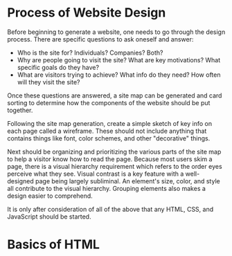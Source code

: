 # Process of Website Design

<p>Before beginning to generate a website, one needs to go through the design process.  There are specific questions to ask oneself and answer:
<ul>
  <li>Who is the site for?  Individuals?  Companies?  Both?</li>
  <li>Why are people going to visit the site?  What are key motivations?  What specific goals do they have?</li>
  <li>What are visitors trying to achieve?  What info do they need?  How often will they visit the site?</li>
</ul>

Once these questions are answered, a site map can be generated and card sorting to determine how the components of the website should be put together.<p>

<p>Following the site map generation, create a simple sketch of key info on each page called a wireframe.  These should not include anything that contains things like font, color schemes, and other "decorative" things.</p>

<p>Next should be organizing and prioritizing the various parts of the site map to help a visitor know how to read the page.  Because most users skim a page, there is a visual hierarchy requirement which refers to the order eyes perceive what they see.  Visual contrast is a key feature with a well-designed page being largely subliminal.  An element's size, color, and style all contribute to the visual hierarchy.  Grouping elements also makes a design easier to comprehend.</p>

<p>It is only after consideration of all of the above that any HTML, CSS, and JavaScript should be started.</p>

# Basics of HTML